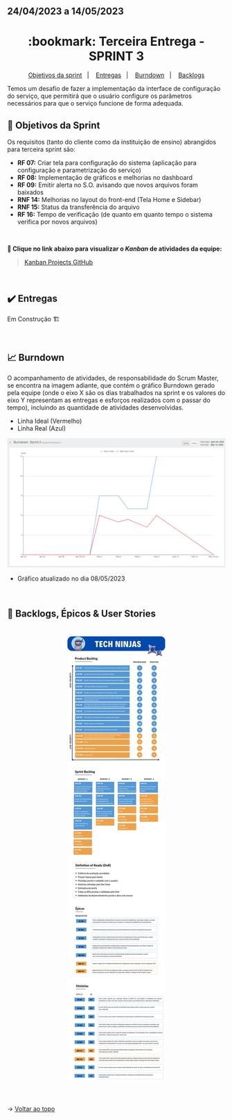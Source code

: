 ## 24/04/2023 a 14/05/2023

<span id="topo">

<h1 align="center">:bookmark: Terceira Entrega - SPRINT 3</h1>

<p align="center">
    <a href="#objetivos">Objetivos da sprint</a> &nbsp |&nbsp &nbsp
    <a href="#entregas">Entregas</a> &nbsp |&nbsp &nbsp
    <a href="#burndown">Burndown</a> &nbsp |&nbsp &nbsp
    <a href="#backlogs">Backlogs</a>
</p>

Temos um desafio de fazer a implementação da interface de configuração do serviço, que permitirá que o usuário configure os parâmetros necessários para que o serviço funcione de forma adequada.
    
<span id="objetivos">
    
## :dart: Objetivos da Sprint
Os requisitos (tanto do cliente como da instituição de ensino) abrangidos para terceira sprint são:
- **RF 07:** Criar tela para configuração do sistema (aplicação para configuração e parametrização do serviço)
- **RF 08:** Implementação de gráficos e melhorias no dashboard
- **RF 09:** Emitir alerta no S.O. avisando que novos arquivos foram baixados
- **RNF 14:** Melhorias no layout do front-end (Tela Home e Sidebar)
- **RNF 15:** Status da transferência do arquivo  
- **RF 16:** Tempo de verificação (de quanto em quanto tempo o sistema verifica por novos arquivos)
    
<br>
 
**:link: Clique no link abaixo para visualizar o *Kanban* de atividades da equipe:** 
> [Kanban Projects GitHub](https://github.com/orgs/TechNinjass/projects/2)
  
<br>
    
<span id="entregas">
  
## :heavy_check_mark: Entregas
 
Em Construção 🏗️ 
    
<br>
    
<span id="burndown">
    
## :chart_with_upwards_trend: Burndown

O acompanhamento de atividades, de responsabilidade do Scrum Master, se encontra na imagem adiante, que contém o gráfico Burndown gerado pela equipe (onde o eixo X são os dias trabalhados na sprint e os valores do eixo Y representam as entregas e esforços realizados com o passar do tempo), incluindo as quantidade de atividades desenvolvidas.
    
- Linha Ideal (Vermelho)
- Linha Real (Azul)
    
<div align="center">
    
![Burndown Chart](https://github.com/TechNinjass/midall-parent/blob/main/docs/Images/burndown_dia0805.png)
</div>

- Gráfico atualizado no dia 08/05/2023
  
<br>
  
<span id="backlogs">

## :dart: Backlogs, Épicos & User Stories

<h1 align="center"> <img src = "https://github.com/TechNinjass/midall-parent/blob/main/docs/Images/Backlogs-3.png" /></h1>

<br>
  
→ [Voltar ao topo](#topo)
